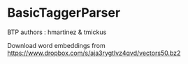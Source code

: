 # BasicTaggerParser
BTP
authors : hmartinez & tmickus

Download word embeddings from https://www.dropbox.com/s/aja3rygtlvz4qvd/vectors50.bz2
